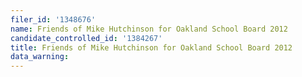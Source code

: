 ```yaml
---
filer_id: '1348676'
name: Friends of Mike Hutchinson for Oakland School Board 2012
candidate_controlled_id: '1384267'
title: Friends of Mike Hutchinson for Oakland School Board 2012
data_warning: 
---
```

